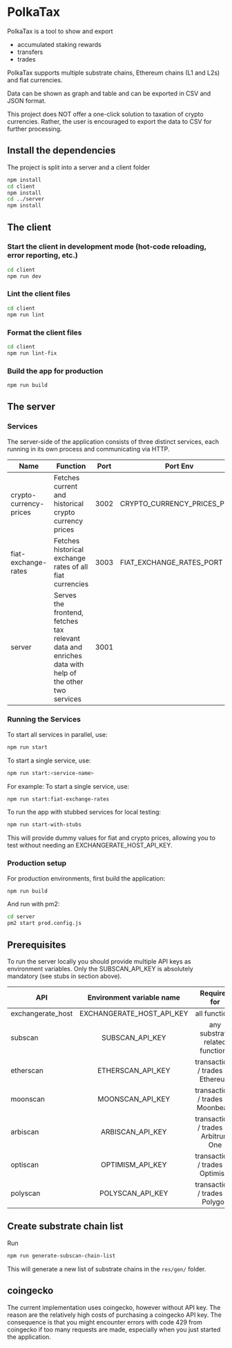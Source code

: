 # PolkaTax

PolkaTax is a tool to show and export 

- accumulated staking rewards 
- transfers 
- trades

PolkaTax supports multiple substrate chains, Ethereum chains (L1 and L2s) and fiat currencies.

Data can be shown as graph and table and can be exported in CSV and JSON format.

This project does NOT offer a one-click solution to taxation of crypto currencies.
Rather, the user is encouraged to export the data to CSV for further processing.

## Install the dependencies

The project is split into a server and a client folder

```bash
npm install
cd client
npm install
cd ../server
npm install
```

## The client

### Start the client in development mode (hot-code reloading, error reporting, etc.)

```bash
cd client
npm run dev
```

### Lint the client files

```bash
cd client
npm run lint
```

### Format the client files

```bash
cd client
npm run lint-fix
```

### Build the app for production

```bash
npm run build
```


## The server

### Services

The server-side of the application consists of three distinct services, each running in its own process and communicating via HTTP.

| Name                     | Function                                                                                      | Port | Port Env                         |
|--------------------------|-----------------------------------------------------------------------------------------------|------|----------------------------------|
| crypto-currency-prices   | Fetches current and historical crypto currency prices                                         | 3002 | CRYPTO_CURRENCY_PRICES_PORT     |
| fiat-exchange-rates      | Fetches historical exchange rates of all fiat currencies                                      | 3003 | FIAT_EXCHANGE_RATES_PORT        |
| server                   | Serves the frontend, fetches tax relevant data and enriches data with help of the other two services | 3001 |                                  |

### Running the Services

To start all services in parallel, use:
```bash
npm run start
```

To start a single service, use:
```bash
npm run start:<service-name>
```

For example:
To start a single service, use:
```bash
npm run start:fiat-exchange-rates 
```

To run the app with stubbed services for local testing:
```bash
npm run start-with-stubs
```
This will provide dummy values for fiat and crypto prices, allowing you to test without needing an EXCHANGERATE_HOST_API_KEY.

### Production setup

For production environments, first build the application:
```bash
npm run build
```

And run with pm2:
```bash
cd server
pm2 start prod.config.js
```

## Prerequisites
To run the server locally you should provide multiple API keys as environment variables.
Only the SUBSCAN_API_KEY is absolutely mandatory (see stubs in section above). 

| API   |      Environment variable name      |  Required for |
|----------|:-------------:|:-------------:|
| exchangerate_host | EXCHANGERATE_HOST_API_KEY | all functions |
| subscan |  SUBSCAN_API_KEY | any substrate related functions |
| etherscan |    ETHERSCAN_API_KEY   | transactions / trades on Ethereum |
| moonscan | MOONSCAN_API_KEY |  transactions / trades on Moonbeam |
| arbiscan | ARBISCAN_API_KEY |  transactions / trades on Arbitrum One |
| optiscan | OPTIMISM_API_KEY |  transactions / trades on Optimism |
| polyscan | POLYSCAN_API_KEY |  transactions / trades on Polygon |


## Create substrate chain list

Run 
```bash
npm run generate-subscan-chain-list
```
This will generate a new list of substrate chains in the `res/gen/` folder.

## coingecko

The current implementation uses coingecko, however without API key.
The reason are the relatively high costs of purchasing a coingecko API key.
The consequence is that you might encounter errors with code 429 from coingecko if too many
requests are made, especially when you just started the application.
